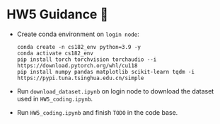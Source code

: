 # HW5 Guidance 👣

- Create conda environment on `login node`:
    ```
    conda create -n cs182_env python=3.9 -y
    conda activate cs182_env
    pip install torch torchvision torchaudio --i https://download.pytorch.org/whl/cu118
    pip install numpy pandas matplotlib scikit-learn tqdm -i https://pypi.tuna.tsinghua.edu.cn/simple
    ```


- Run `download_dataset.ipynb` on login node to download the dataset used in `HW5_coding.ipynb`.

- Run `HW5_coding.ipynb` and finish `TODO` in the code base.